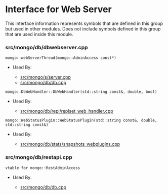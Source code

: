
# Interface for Web Server
This interface information represents symbols that are defined in this group but used in other modules.  Does not include symbols defined in this group that are used inside this module.

### src/mongo/db/dbwebserver.cpp

<div></div>

    mongo::webServerThread(mongo::AdminAccess const*)

- Used By:

    - [src/mongo/s/server.cpp](../../../../process\_management/mongos\_and\_mongod\_mains)
    - [src/mongo/db/db.cpp](../../../../process\_management/mongos\_and\_mongod\_mains)

<div></div>

    mongo::DbWebHandler::DbWebHandler(std::string const&, double, bool)

- Used By:

    - [src/mongo/db/repl/replset\_web\_handler.cpp](../../../../replication/replication\_web\_interface)

<div></div>

    mongo::WebStatusPlugin::WebStatusPlugin(std::string const&, double, std::string const&)

- Used By:

    - [src/mongo/db/stats/snapshots\_webplugins.cpp](../../../../utilities/utilities)

### src/mongo/db/restapi.cpp

<div></div>

    vtable for mongo::RestAdminAccess

- Used By:

    - [src/mongo/db/db.cpp](../../../../process\_management/mongos\_and\_mongod\_mains)
